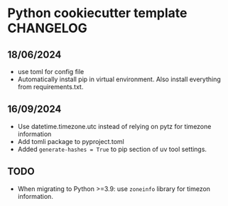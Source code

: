 # Python cookiecutter template CHANGELOG

## 18/06/2024

- use toml for config file
- Automatically install pip in virtual environment. Also install everything from requirements.txt.

## 16/09/2024

- Use datetime.timezone.utc instead of relying on pytz for timezone information
- Add tomli package to pyproject.toml
- Added `generate-hashes = True` to pip section of uv tool settings.

## TODO

- When migrating to Python >=3.9: use `zoneinfo` library for timezon information.
